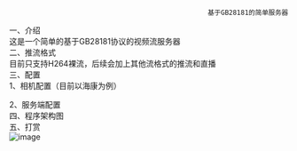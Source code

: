                                                       基于GB28181的简单服务器
一、介绍  
这是一个简单的基于GB28181协议的视频流服务器  
二、推流格式  
目前只支持H264裸流，后续会加上其他流格式的推流和直播  
三、配置  
1、相机配置（目前以海康为例）  

2、服务端配置  
四、程序架构图  
五、打赏  
![image](http://osijiy9i7.bkt.clouddn.com/%E6%94%AF%E4%BB%98.PNG)

